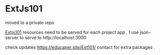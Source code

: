# ExtJs101
moved to a private repo
 
 <a target="_blank" href="https://extjs65.firebaseapp.com" > Extjs101</a>
 resources need to be served for each project app . I use json-server to serve to http://localhost:3000
 <br /> 
 
check updates https://educaper.site/Ext101/ 
contact for extra packages .
